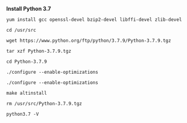 **Install Python 3.7**

`yum install gcc openssl-devel bzip2-devel libffi-devel zlib-devel`

`cd /usr/src`

`wget https://www.python.org/ftp/python/3.7.9/Python-3.7.9.tgz`

`tar xzf Python-3.7.9.tgz`

`cd Python-3.7.9`

`./configure --enable-optimizations`

`./configure --enable-optimizations`

`make altinstall`

`rm /usr/src/Python-3.7.9.tgz`

`python3.7 -V`
